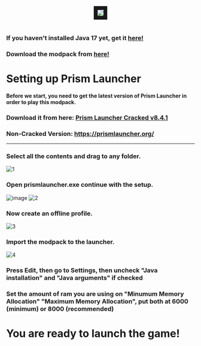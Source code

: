 <div align="center">
  <img src="https://github.com/user-attachments/assets/6406194b-47e9-494d-bd0b-aa37131c59cd" width="auto" height="auto" border="10"/>
  <h1>  </h1>

</div>

### If you haven't installed Java 17 yet, get it [here!](https://adoptium.net/temurin/releases/?version=17&os=windows&package=jre)
### Download the modpack from [here!](https://github.com/AkaMairu/Tea-Party-Minecraft-Modpack/releases/tag/v3)

# Setting up Prism Launcher

#### Before we start, you need to get the latest version of Prism Launcher in order to play this modpack.
### Download it from here: [Prism Launcher Cracked v8.4.1](https://github.com/Diegiwg/PrismLauncher-Cracked/releases/download/v8.4.1/PrismLauncher-Windows-MinGW-w64-Portable-v8.4.1.zip)
### Non-Cracked Version: https://prismlauncher.org/

---

### Select all the contents and drag to any folder.
![1](https://github.com/user-attachments/assets/7b4581f6-d10d-464e-b89c-2c993fc68b74)

### Open prismlauncher.exe continue with the setup.
![image](https://github.com/user-attachments/assets/a4a948f1-38b0-4f00-b0b8-f8731e374089)
![2](https://github.com/user-attachments/assets/1768fe0e-fedd-4162-b246-9884dfc47420)

### Now create an offline profile.
![3](https://github.com/user-attachments/assets/a4b490a2-e365-4e28-ad18-8890a670ede0)

### Import the modpack to the launcher.
![4](https://github.com/user-attachments/assets/f633458c-ab67-45e6-98af-053519da5cca)

### Press Edit, then go to Settings, then uncheck "Java installation" and "Java arguments" if checked 

### Set the amount of ram you are using on "Minumum Memory Allocation" "Maximum Memory Allocation", put both at 6000 (minimum) or 8000 (recommended)

# You are ready to launch the game!
